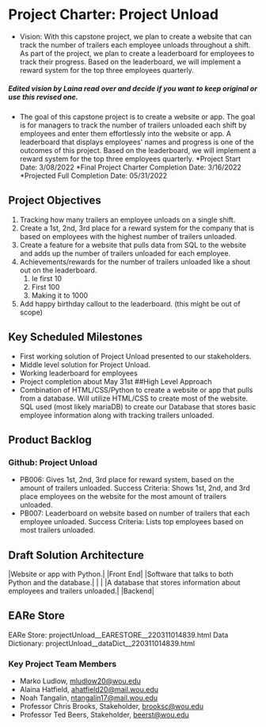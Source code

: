 # Project Charter: Project Unload

* Vision: With this capstone project, we plan to create a website that can track the number of trailers each employee unloads throughout a shift. As part of the project, we plan to create a leaderboard for employees to track their progress. Based on the leaderboard, we will implement a reward system for the top three employees quarterly.

##### Edited vision by Laina read over and decide if you want to keep original or use this revised one. 
* The goal of this capstone project is to create a website or app. The goal is for managers to track the number of trailers unloaded each shift by employees and enter them effortlessly into the website or app. A leaderboard that displays employees' names and progress is one of the outcomes of this project. Based on the leaderboard, we will implement a reward system for the top three employees quarterly. 
*Project Start Date: 3/08/2022
*Final Project Charter Completion Date: 3/16/2022
*Projected Full Completion Date: 05/31/2022
## Project Objectives
1. Tracking how many trailers an employee unloads on a single shift. 
2. Create a 1st, 2nd, 3rd place for a reward system for the company that is based on employees with the highest number of trailers unloaded.
3. Create a feature for a website that pulls data from SQL to the website and adds up the number of trailers unloaded for each employee.
4. Achievements/rewards for the number of trailers unloaded like a shout out on the leaderboard.
   1. Ie first 10 
   2. First 100 
   3. Making it to 1000
5. Add happy birthday callout to the leaderboard. (this might be out of scope)
## Key Scheduled Milestones
* First working solution of Project Unload presented to our stakeholders. 
* Middle level solution for Project Unload.
* Working leaderboard for employees
* Project completion about May 31st
##High Level Approach
* Combination of HTML/CSS/Python to create a website or app that pulls from a database. Will utilize HTML/CSS to create most of the website.
SQL used (most likely mariaDB) to create our Database that stores basic employee information along with tracking trailers unloaded.
## Product Backlog
### Github: Project Unload
* PB006: Gives 1st, 2nd, 3rd place for reward system, based on the amount of trailers unloaded.
Success Criteria: Shows 1st, 2nd, and 3rd place employees on the website for the most amount of trailers unloaded.
* PB007: Leaderboard on website based on number of trailers that each employee unloaded.
Success Criteria: Lists top employees based on most trailers unloaded.
## Draft Solution Architecture
|Website or app with Python.| |Front End|
|Software that talks to both Python and the database.| | |
|A database that stores information about employees and trailers unloaded.| |Backend|
## EARe Store
EARe Store: projectUnload__EARESTORE__220311014839.html 
Data Dictionary:  projectUnload__dataDict__220311014839.html

[](/Users/alainahatfield/Downloads/projectUnload__ERD__220315091311.png)
### Key Project Team Members
* Marko Ludlow, mludlow20@wou.edu
* Alaina Hatfield, ahatfield20@mail.wou.edu
* Noah Tangalin, ntangalin17@mail.wou.edu
* Professor Chris Brooks, Stakeholder, brooksc@wou.edu
* Professor Ted Beers, Stakeholder, beerst@wou.edu


